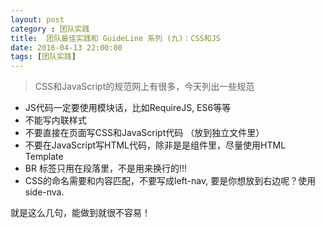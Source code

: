 ```yaml
---
layout: post
category : 团队实践
title:  团队最佳实践和 GuideLine 系列 (九)：CSS和JS
date: 2016-04-13 22:00:00
tags: [团队实践]
---
```


<style>
    .strong-bigger {
        font-size: 18px;
    }
    
    .post {
        font-family: 'lucida grande', 'lucida sans unicode', lucida, helvetica, 'Hiragino Sans GB', 'Microsoft YaHei', 'WenQuanYi Micro Hei', sans-serif;
        font-size: 16px;
        line-height: 27.2px;
    }
    
    .post-full h1 {
        background-color: #ccc;
        padding: 5px;
        margin-bottom: 10px;
        font-weight: bolder;
        color: #000;
        line-height: 46.8px;
        text-rendering: optimizelegibility;
        font-size: 26px;
    }
    
    .post-full h2 {
        color: #333;
        padding: 5px;
        line-height: 43.2px;
        padding-bottom: 5px;
        margin-bottom: 10px;
        font-weight: bolder;
        font-size: 24px;
    }
    
    .post-full h3 {
        padding: 5px;
        color: #000;
        border-bottom: dashed 1px #ccc;
        padding-bottom: 5px;
        margin-bottom: 10px;
        font-weight: bolder;
    }
    
    .post-full img {
        border: solid 5px #ccc;
        padding: 5px;
        border-radius: 5px;
        text-align: center;
        max-height: 400px;
    }
    
    .post-full ul {
        margin-bottom: 20px;
        line-height: 27.2px;
        font-size: 16px;
    }
    
    .post-full ul li {
        line-height: 30px;
        font-size: 16px;
    }
    
    .post-full p {
        font-size: 16px;
    }
</style>

> CSS和JavaScript的规范网上有很多，今天列出一些规范

* JS代码一定要使用模块话，比如RequireJS, ES6等等
* 不能写内联样式
* 不要直接在页面写CSS和JavaScript代码 （放到独立文件里）
* 不要在JavaScript写HTML代码，除非是是组件里，尽量使用HTML Template
* BR 标签只用在段落里，不是用来换行的!!!
* CSS的命名需要和内容匹配，不要写成left-nav, 要是你想放到右边呢？使用side-nva.

就是这么几句，能做到就很不容易！